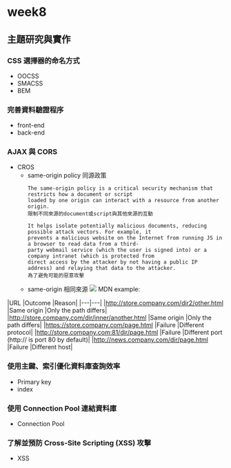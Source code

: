 # week8
## 主題研究與實作
### CSS 選擇器的命名⽅式
* OOCSS
* SMACSS
* BEM
### 完善資料驗證程序
* front-end
* back-end
### AJAX 與 CORS
* CROS
  * same-origin policy 同源政策
    ```
    The same-origin policy is a critical security mechanism that restricts how a document or script 
    loaded by one origin can interact with a resource from another origin.
    限制不同來源的document或script與其他來源的互動
    ```
    ```
    It helps isolate potentially malicious documents, reducing possible attack vectors. For example, it 
    prevents a malicious website on the Internet from running JS in a browser to read data from a third-
    party webmail service (which the user is signed into) or a company intranet (which is protected from 
    direct access by the attacker by not having a public IP address) and relaying that data to the attacker.
    為了避免可能的惡意攻擊
    ```
  * same-origin 相同來源
    ![](https://www.appsecmonkey.com/_next/image?url=%2Fstatic%2Fimages%2Fsame-origin-policy%2Ffigure-1.jpg&w=1920&q=75)
    MDN example:
    
|URL 	|Outcome 	|Reason|
|---|---|
|http://store.company.com/dir2/other.html 	|Same origin 	|Only the path differs|
|http://store.company.com/dir/inner/another.html 	|Same origin 	|Only the path differs|
|https://store.company.com/page.html 	|Failure 	|Different protocol|
|http://store.company.com:81/dir/page.html 	|Failure 	|Different port (http:// is port 80 by default)|
|http://news.company.com/dir/page.html 	|Failure 	|Different host|
    
### 使⽤主鍵、索引優化資料庫查詢效率
* Primary key
* index
### 使⽤ Connection Pool 連結資料庫
* Connection Pool
### 了解並預防 Cross-Site Scripting (XSS) 攻擊
* XSS

